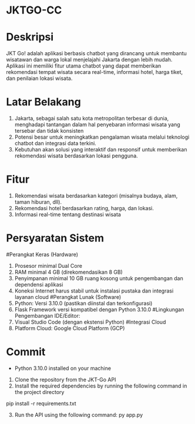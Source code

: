 # JKTGO-CC
# Deskripsi
JKT Go! adalah aplikasi berbasis chatbot yang dirancang untuk membantu wisatawan dan warga lokal menjelajahi Jakarta dengan lebih mudah. Aplikasi ini memiliki fitur utama chatbot yang dapat memberikan rekomendasi tempat wisata secara real-time, informasi hotel, harga tiket, dan penilaian lokasi wisata.
# Latar Belakang
1. Jakarta, sebagai salah satu kota metropolitan terbesar di dunia, menghadapi tantangan dalam hal penyebaran informasi wisata yang tersebar dan tidak konsisten
2. Potensi besar untuk meningkatkan pengalaman wisata melalui teknologi chatbot dan integrasi data terkini.
3. Kebutuhan akan solusi yang interaktif dan responsif untuk memberikan rekomendasi wisata berdasarkan lokasi pengguna.
# Fitur
1. Rekomendasi wisata berdasarkan kategori (misalnya budaya, alam, taman hiburan, dll).
2. Rekomendasi hotel berdasarkan rating, harga, dan lokasi.
3. Informasi real-time tentang destinasi wisata
# Persyaratan Sistem
#Perangkat Keras (Hardware)
1. Prosesor minimal Dual Core
2. RAM minimal 4 GB (direkomendasikan 8 GB)
3. Penyimpanan minimal 10 GB ruang kosong untuk pengembangan dan dependensi aplikasi
4. Koneksi Internet harus stabil untuk instalasi pustaka dan integrasi layanan cloud
#Perangkat Lunak (Software)
1. Python: Versi 3.10.0 (pastikan diinstal dan terkonfigurasi)
2. Flask Framework versi kompatibel dengan Python 3.10.0
#Lingkungan Pengembangan
IDE/Editor:
1. Visual Studio Code (dengan ekstensi Python)
#Integrasi Cloud
1. Platform Cloud: Google Cloud Platform (GCP)
# Commit
- Python 3.10.0 installed on your machine

1. Clone the repository from the JKT-Go API
2. Install the required dependencies by running the following command in the project directory

pip install -r requirements.txt

3. Run the API using the following command:
py app.py 
